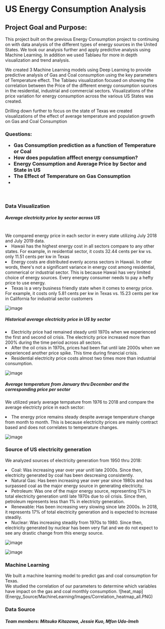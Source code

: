<h1>US Energy Consumption Analysis</h1>

<h2>Project Goal and Purpose:</h2
</h4>This project built on the previous Energy Consumption project to continuing on with data analysis of the different types of energy sources in the United States. We took our analysis further and apply predictive analysis using Machine Learning. 
In addition we used Tablaeu for more in depth visualization and trend analysis.

We created 3 Machine Learning models using Deep Learning to provide predictive analysis of Gas and Coal consumption using the key parameters of Temperature effect.
The Tablaeu visualization focused on showing the correlation between the Price of the different energy consumption sources in the residential, industrial and commercial sectors. Visualizations of the price variation for energy consumption across the various US States was created. 

Drilling down further to focus on the state of Texas we created visualizations of the effect of average temperature and population growth on Gas and Coal Consumption 
</h4>

<h3>Questions:
  <ul>
  <li>Gas Consumption prediction as a function of Temperature or Coal</li>  
  <li>How does population afffect energy consumption? </li>
  <li>Energy Consumption and Average Price by Sector and State in US</li>
  <li>The Effect of Temperature on Gas Consumption</li>
     <li></li>
  </ul>
</h3>
<br>
<h3>Data Visualization</h3>

<h5>Average electricity price by sector across US</h5>
<br>
We compared energy price in each sector in every state utilizing July 2018 and July 2019 data. 
<br>
<li>Hawaii has the highest energy cost in all sectors compare to any other states. For example, in residential sector, it costs 32.44 cents per kw vs. only 11.51 cents per kw in Texas </li>
<li>Energy costs are distributed evenly acorss sectors in Hawaii. In other words, there's not a significant variance in energy cost among residential, commerical or industrial sector. This is because Hawaii has very limited choice of energy sources. Every energey consumer needs to pay a hefty price to use energy.</li>
<li>Texas is a very business friendly state when it comes to energy price. For example, it costs only 5.81 cents per kw in Texas vs. 15.23 cents per kw in California for industrial sector customers </li>

![image](https://user-images.githubusercontent.com/47082843/69469771-53a7a400-0d58-11ea-8144-c1109fa462f3.png)

<h5>Historical average electricity price in US by sector</h5>
<li>Electricity price had remained steady until 1970s when we experienced the first and second oil crisis. The electricity price increased more than 200% during the time period across all sectors.</li>
<li>After the oil crisis in 1970s, prices had been flat until late 2000s when we experienced another price spike. This time during financial crisis.</li>
<li>Residential electricity price costs almost two times more than industrial consumption.</li>

![image](https://user-images.githubusercontent.com/20781662/69468936-ec87f080-0d53-11ea-8bf6-a3d24ccf4c6c.png)

<h5>Average temperature from January thru December and the corresponding price per sector</h5>

We utilized yearly average tempature from 1976 to 2018 and compare the average electricty price in each sector:
<li>The energy price remains steady despite average temperature change from month to month. This is because electricity prices are mainly contract based and does not correlates to temperature changes.</li>

![image](https://user-images.githubusercontent.com/20781662/69465429-c60f8880-0d46-11ea-8fe4-9b885144a6a7.png)

<h3>Source of US electricity generation</h3>

We analyzed sources of electricity generation from 1950 thru 2018:

<li>Coal: Was increasing year over year unitl late 2000s. Since then, electricity generated by coal has been descreaing consistently.</li> 
<li>Natural Gas: Has been increasing year over year since 1980s and has surpassed coal as the major energy source in generating electricity.</li>
<li>Petroleum: Was one of the major energy source, representing 17% in total electricity generation until late 1970s due to oil crisis. Since then, petroleum represents less than 1% in electricty generation.</li>
<li>Renewable: Has been increasing very slowing since late 2000s. In 2018, it represents 17% of total electricity generation and is expected to increase steadily.</li>
<li>Nuclear: Was increasing steadily from 1970s to 1980. Since then, electricity generated by nuclear has been very flat and we do not expect to see any drastic change from this energy source.</li> 
  
  
![image](https://user-images.githubusercontent.com/20781662/69469030-5607ff00-0d54-11ea-8b11-1153d79593da.png)

![image](https://user-images.githubusercontent.com/20781662/69464683-965f8100-0d44-11ea-9f42-b62d4f814ee5.png)



<h3>Machine Learning</h3>
We built a machine learning model to predict gas and coal consumption for Texas. <br>
We studied the correlation of our parameters to determine which variables have
impact on the gas and coal monthly consumption.
![heat_map](Energy_Source/MachineLearning/Images/Correlation_heatmap_all.PNG)

<h3>Data Source</h3>


<h5>Team members:
    Mitsuko Kitazawa,
    Jessie Kuo,
    Mfon Udo-Imeh
</h5>
